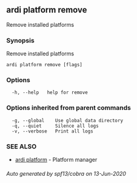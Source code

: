 ## ardi platform remove

Remove installed platforms

### Synopsis


Remove installed platforms

```
ardi platform remove [flags]
```

### Options

```
  -h, --help   help for remove
```

### Options inherited from parent commands

```
  -g, --global    Use global data directory
  -q, --quiet     Silence all logs
  -v, --verbose   Print all logs
```

### SEE ALSO

* [ardi platform](ardi_platform.md)	 - Platform manager

###### Auto generated by spf13/cobra on 13-Jun-2020
